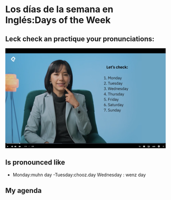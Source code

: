 # Los días de la semana en Inglés:Days of the Week 

## Leck check an practique your pronunciations:
![Descripción de la imagen](https://github.com/lcarloszapatag/ingles-a1-principiantes-Platzi/blob/main/docs%20/images/pronunciacion-dias-semana.png?raw=true)

## Is pronounced like
 - Monday:muhn day
 -Tuesday:chooz.day
 Wednesday : wenz day

 ## My agenda 
